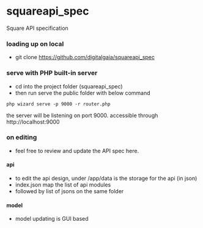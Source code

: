 # squareapi_spec
Square API specification

### loading up on local
- git clone https://github.com/digitalgaia/squareapi_spec

### serve with PHP built-in server
- cd into the project folder (squareapi_spec)
- then run serve the public folder with below command
```
php wizard serve -p 9000 -r router.php
```

the server will be listening on port 9000. accessible through http://localhost:9000

### on editing
- feel free to review and update the API spec here.

#### api
- to edit the api design, under /app/data is the storage for the api (in json)
- index.json map the list of api modules
- followed by list of jsons on the same folder

#### model
- model updating is GUI based
